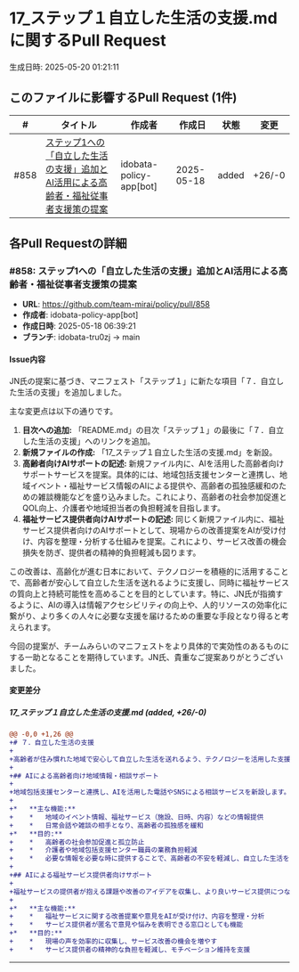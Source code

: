 # 17_ステップ１自立した生活の支援.md に関するPull Request

生成日時: 2025-05-20 01:21:11

## このファイルに影響するPull Request (1件)

| # | タイトル | 作成者 | 作成日 | 状態 | 変更 |
|---|---------|--------|--------|------|------|
| #858 | [ステップ1への「自立した生活の支援」追加とAI活用による高齢者・福祉従事者支援策の提案](https://github.com/team-mirai/policy/pull/858) | idobata-policy-app[bot] | 2025-05-18 | added | +26/-0 |

## 各Pull Requestの詳細

### #858: ステップ1への「自立した生活の支援」追加とAI活用による高齢者・福祉従事者支援策の提案

- **URL**: https://github.com/team-mirai/policy/pull/858
- **作成者**: idobata-policy-app[bot]
- **作成日時**: 2025-05-18 06:39:21
- **ブランチ**: idobata-tru0zj → main

#### Issue内容

JN氏の提案に基づき、マニフェスト「ステップ１」に新たな項目「７．自立した生活の支援」を追加しました。

主な変更点は以下の通りです。
1.  **目次への追加:** 「README.md」の目次「ステップ１」の最後に「７．自立した生活の支援」へのリンクを追加。
2.  **新規ファイルの作成:** 「17_ステップ１自立した生活の支援.md」を新設。
3.  **高齢者向けAIサポートの記述:** 新規ファイル内に、AIを活用した高齢者向けサポートサービスを提案。具体的には、地域包括支援センターと連携し、地域イベント・福祉サービス情報のAIによる提供や、高齢者の孤独感緩和のための雑談機能などを盛り込みました。これにより、高齢者の社会参加促進とQOL向上、介護者や地域担当者の負担軽減を目指します。
4.  **福祉サービス提供者向けAIサポートの記述:** 同じく新規ファイル内に、福祉サービス提供者向けのAIサポートとして、現場からの改善提案をAIが受け付け、内容を整理・分析する仕組みを提案。これにより、サービス改善の機会損失を防ぎ、提供者の精神的負担軽減も図ります。

この改善は、高齢化が進む日本において、テクノロジーを積極的に活用することで、高齢者が安心して自立した生活を送れるように支援し、同時に福祉サービスの質向上と持続可能性を高めることを目的としています。特に、JN氏が指摘するように、AIの導入は情報アクセシビリティの向上や、人的リソースの効率化に繋がり、より多くの人々に必要な支援を届けるための重要な手段となり得ると考えられます。

今回の提案が、チームみらいのマニフェストをより具体的で実効性のあるものにする一助となることを期待しています。JN氏、貴重なご提案ありがとうございました。

#### 変更差分

##### 17_ステップ１自立した生活の支援.md (added, +26/-0)

```diff
@@ -0,0 +1,26 @@
+# ７．自立した生活の支援
+
+高齢者が住み慣れた地域で安心して自立した生活を送れるよう、テクノロジーを活用した支援を行います。
+
+## AIによる高齢者向け地域情報・相談サポート
+
+地域包括支援センターと連携し、AIを活用した電話やSNSによる相談サービスを新設します。
+
+*   **主な機能:**
+    *   地域のイベント情報、福祉サービス（施設、日時、内容）などの情報提供
+    *   日常会話や雑談の相手となり、高齢者の孤独感を緩和
+*   **目的:**
+    *   高齢者の社会参加促進と孤立防止
+    *   介護者や地域包括支援センター職員の業務負担軽減
+    *   必要な情報を必要な時に提供することで、高齢者の不安を軽減し、自立した生活を支援
+
+## AIによる福祉サービス提供者向けサポート
+
+福祉サービスの提供者が抱える課題や改善のアイデアを収集し、より良いサービス提供につなげるため、AIを活用した改善提案受付サービスを導入します。
+
+*   **主な機能:**
+    *   福祉サービスに関する改善提案や意見をAIが受け付け、内容を整理・分析
+    *   サービス提供者が匿名で意見や悩みを表明できる窓口としても機能
+*   **目的:**
+    *   現場の声を効率的に収集し、サービス改善の機会を増やす
+    *   サービス提供者の精神的な負担を軽減し、モチベーション維持を支援
```

---

